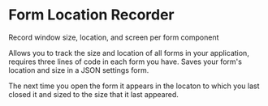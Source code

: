 # Form Location Recorder
Record window size, location, and screen per form component

Allows you to track the size and location of all forms in your application, 
requires three lines of code in each form you have. Saves your form's 
location and size in a JSON settings form.

The next time you open the form it appears in the locaton to which you last
closed it and sized to the size that it last appeared.
